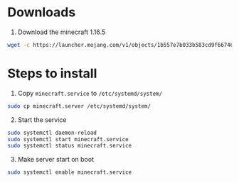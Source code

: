 # Downloads

1. Download the minecraft 1.16.5
```bash
wget -c https://launcher.mojang.com/v1/objects/1b557e7b033b583cd9f66746b7a9ab1ec1673ced/server.jar
```

# Steps to install 

1. Copy `minecraft.service` to `/etc/systemd/system/`
```bash
sudo cp minecraft.server /etc/systemd/system/
```

2. Start the service
```bash
sudo systemctl daemon-reload
sudo systemctl start minecraft.service
sudo systemctl status minecraft.service
```

3. Make server start on boot
```bash
sudo systemctl enable minecraft.service
```
